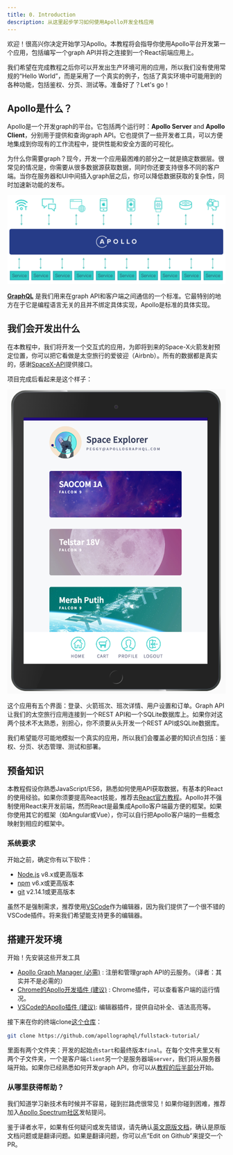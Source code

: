 ```yaml
---
title: 0. Introduction
description: 从这里起步学习如何使用Apollo开发全栈应用
---
```


欢迎！很高兴你决定开始学习Apollo。本教程将会指导你使用Apollo平台开发第一个应用，包括编写一个graph API并将之连接到一个React前端应用上。

我们希望在完成教程之后你可以开发出生产环境可用的应用，所以我们没有使用常规的“Hello World”，而是采用了一个真实的例子，包括了真实环境中可能用到的各种功能，包括鉴权、分页、测试等。准备好了？Let's go！

## Apollo是什么？

Apollo是一个开发graph的平台。它包括两个运行时：**Apollo Server** and **Apollo Client**，分别用于提供和查询graph API。它也提供了一些开发者工具，可以方便地集成到你现有的工作流程中，提供性能和安全方面的可视化。

为什么你需要graph？现今，开发一个应用最困难的部分之一就是搞定数据层。很常见的情况是，你需要从很多数据源获取数据，同时你还要支持很多不同的客户端。当你在服务器和UI中间插入graph层之后，你可以降低数据获取的复杂性，同时加速新功能的发布。

![Graph层](../assets/graph-layer.png)

**[GraphQL](https://www.graphql.org/)** 是我们用来在graph API和客户端之间通信的一个标准。它最特别的地方在于它是编程语言无关的且并不绑定具体实现，Apollo是标准的具体实现。

## 我们会开发出什么

在本教程中，我们将开发一个交互式的应用，为即将到来的Space-X火箭发射预定位置，你可以把它看做是太空旅行的爱彼迎（Airbnb）。所有的数据都是真实的，感谢[SpaceX-API](https://github.com/r-spacex/SpaceX-API)提供接口。

项目完成后看起来是这个样子：

![Space explorer](../assets/space-explorer.png)

这个应用有五个界面：登录、火箭班次、班次详情、用户设置和订单。Graph API让我们的太空旅行应用连接到一个REST API和一个SQLite数据库上。如果你对这两个技术不太熟悉，别担心，你不须要从头开发一个REST API或SQLite数据库。

我们希望能尽可能地模拟一个真实的应用，所以我们会覆盖必要的知识点包括：鉴权、分页、状态管理、测试和部署。

## 预备知识

本教程假设你熟悉JavaScript/ES6，熟悉如何使用API获取数据，有基本的React的使用经验。如果你须要提高React技能，推荐去[React官方教程](https://reactjs.org/tutorial/tutorial.html)。Apollo并不强制使用React来开发前端，然而React是最集成Apollo客户端最方便的框架。如果你使用其它的框架（如Angular或Vue），你可以自行把Apollo客户端的一些概念映射到相应的框架中。

### 系统要求

开始之前，确定你有以下软件：

- [Node.js](https://nodejs.org/) v8.x或更高版本
- [npm](https://www.npmjs.com/) v6.x或更高版本
- [git](https://git-scm.com/) v2.14.1或更高版本

虽然不是强制需求，推荐使用[VSCode](https://code.visualstudio.com/)作为编辑器，因为我们提供了一个很不错的VSCode插件。将来我们希望能支持更多的编辑器。

## 搭建开发环境

开始！先安装这些开发工具

- [Apollo Graph Manager (必需)](https://engine.apollographql.com) : 注册和管理graph API的云服务。（译者：其实并不是必需的）
- [Chrome的Apollo开发插件 (建议)](https://chrome.google.com/webstore/detail/apollo-client-developer-t/jdkknkkbebbapilgoeccciglkfbmbnfm) : Chrome插件，可以查看客户端的运行情况。
- [VSCode的Apollo插件 (建议)](https://marketplace.visualstudio.com/items?itemName=apollographql.vscode-apollo): 编辑器插件，提供自动补全、语法高亮等。

接下来在你的终端clone[这个仓库](https://github.com/apollographql/fullstack-tutorial)：

```bash
git clone https://github.com/apollographql/fullstack-tutorial/
```

里面有两个文件夹：开发的起始点`start`和最终版本`final`。在每个文件夹里又有两个子文件夹，一个是客户端`client`另一个是服务器端`server`，我们将从服务器端开始。如果你已经熟悉如何开发graph API，你可以从[教程的后半部分](/jiao-cheng/lian-jie-api-dao-client/)开始。

### 从哪里获得帮助？

我们知道学习新技术有时候并不容易，碰到拦路虎很常见！如果你碰到困难，推荐加入[Apollo Spectrum社区](https://spectrum.chat/apollo)发帖提问。

鉴于译者水平，如果有任何疑问或发先错误，请先确认[英文原版文档](https://www.apollographql.com/docs/)，确认是原版文档问题或是翻译问题。如果是翻译问题，你可以点“Edit on Github”来提交一个PR。
